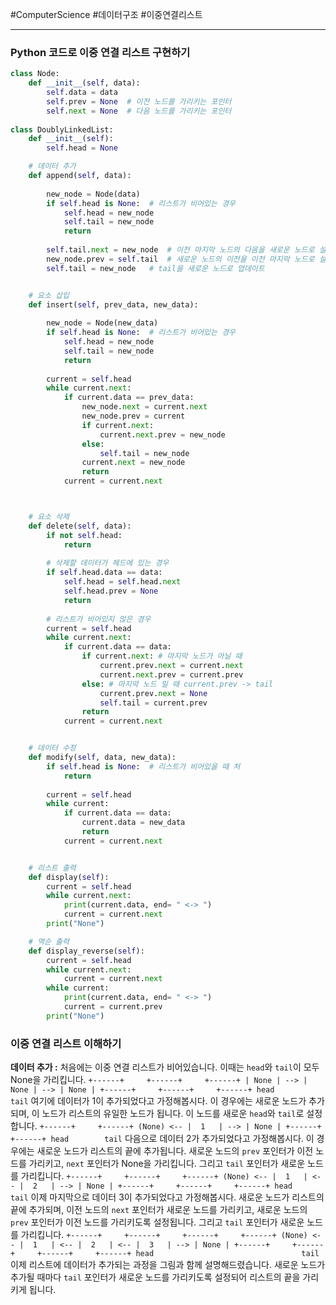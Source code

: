 #ComputerScience #데이터구조 #이중연결리스트

---
### Python 코드로 이중 연결 리스트 구현하기

```python
class Node:
    def __init__(self, data):
        self.data = data
        self.prev = None  # 이전 노드를 가리키는 포인터
        self.next = None  # 다음 노드를 가리키는 포인터
        
class DoublyLinkedList:
    def __init__(self):
        self.head = None

    # 데이터 추가
    def append(self, data):
    
        new_node = Node(data)
        if self.head is None:  # 리스트가 비어있는 경우
            self.head = new_node
            self.tail = new_node
            return
        
        self.tail.next = new_node  # 이전 마지막 노드의 다음을 새로운 노드로 설정
        new_node.prev = self.tail  # 새로운 노드의 이전을 이전 마지막 노드로 설정
	    self.tail = new_node   # tail을 새로운 노드로 업데이트


    # 요소 삽입
	def insert(self, prev_data, new_data):
	
	    new_node = Node(new_data)
	    if self.head is None:  # 리스트가 비어있는 경우
	        self.head = new_node
	        self.tail = new_node
	        return
	
	    current = self.head
	    while current.next:
	        if current.data == prev_data:
	            new_node.next = current.next
	            new_node.prev = current
	            if current.next:
	                current.next.prev = new_node
	            else:
	                self.tail = new_node
	            current.next = new_node
	            return
	        current = current.next



    # 요소 삭제
    def delete(self, data):
        if not self.head:
            return
            
        # 삭제할 데이터가 헤드에 있는 경우
        if self.head.data == data:
            self.head = self.head.next
            self.head.prev = None
            return
        
        # 리스트가 비어있지 않은 경우
        current = self.head
        while current.next:
            if current.data == data:
                if current.next: # 마지막 노드가 아닐 때
                    current.prev.next = current.next
                    current.next.prev = current.prev
                else: # 마지막 노드 일 때 current.prev -> tail
                    current.prev.next = None
                    self.tail = current.prev
                return
            current = current.next


	# 데이터 수정
	def modify(self, data, new_data):  
	    if self.head is None:  # 리스트가 비어있을 때 처
	        return  
	  
	    current = self.head  
	    while current:  
	        if current.data == data:  
	            current.data = new_data  
	            return  
	        current = current.next


    # 리스트 출력
    def display(self):
        current = self.head
        while current.next:
            print(current.data, end= " <-> ")
            current = current.next
        print("None")

    # 역순 출력
    def display_reverse(self):
        current = self.head
        while current.next:
            current = current.next
        while current:
            print(current.data, end= " <-> ")
            current = current.prev
        print("None")

```

### 이중 연결 리스트 이해하기

**데이터 추가 :** 
	처음에는 이중 연결 리스트가 비어있습니다. 이때는 `head`와 `tail`이 모두 None을 가리킵니다.
	```
	+------+     +------+     +------+
	| None | --> | None | --> | None |
	+------+     +------+     +------+
	  head        tail
	```
	여기에 데이터가 1이 추가되었다고 가정해봅시다. 이 경우에는 새로운 노드가 추가되며, 이 노드가 리스트의 유일한 노드가 됩니다. 이 노드를 새로운 `head`와 `tail`로 설정합니다.
	```
	           +------+     +------+
	(None) <-- |  1   | --> | None |
	           +------+     +------+
	             head        tail
	```
	다음으로 데이터 2가 추가되었다고 가정해봅시다. 이 경우에는 새로운 노드가 리스트의 끝에 추가됩니다. 새로운 노드의 `prev` 포인터가 이전 노드를 가리키고, `next` 포인터가 None을 가리킵니다. 그리고 `tail` 포인터가 새로운 노드를 가리킵니다.
	```
	           +------+     +------+     +------+
	(None) <-- |  1   | <-- |  2   | --> | None |
	           +------+     +------+     +------+
	             head                     tail
	```
	이제 마지막으로 데이터 3이 추가되었다고 가정해봅시다. 새로운 노드가 리스트의 끝에 추가되며, 이전 노드의 `next` 포인터가 새로운 노드를 가리키고, 새로운 노드의 `prev` 포인터가 이전 노드를 가리키도록 설정됩니다. 그리고 `tail` 포인터가 새로운 노드를 가리킵니다.
	```
	           +------+     +------+     +------+     +------+
	(None) <-- |  1   | <-- |  2   | <-- |  3   | --> | None |
	           +------+     +------+     +------+     +------+
	             head                                 tail
	```
	이제 리스트에 데이터가 추가되는 과정을 그림과 함께 설명해드렸습니다. 새로운 노드가 추가될 때마다 `tail` 포인터가 새로운 노드를 가리키도록 설정되어 리스트의 끝을 가리키게 됩니다.